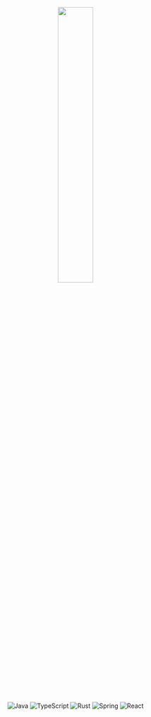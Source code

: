 <p align="center">
  <a href="https://solidspoon.xyz">
    <img width="40%" src="https://user-images.githubusercontent.com/39454841/226186443-305ff3d9-5e89-4b75-aa99-eee733fc8d49.png">
  </a>
</p>
<p align="center">

  <img alt="Java" src="https://img.shields.io/badge/Java-red?logo=openjdk&logoColor=white" />
  <img alt="TypeScript" src="https://img.shields.io/badge/-TypeScript-blue?logo=typescript&logoColor=white" />
  <img alt="Rust" src="https://img.shields.io/badge/Rust-orange?logo=rust&logoColor=white" />
  <img alt="Spring" src="https://img.shields.io/badge/Spring-green?logo=spring&logoColor=white" />
  <img alt="React" src="https://img.shields.io/badge/React-rgb(8%2C126%2C164)?logo=react&logoColor=white" />
</p>
